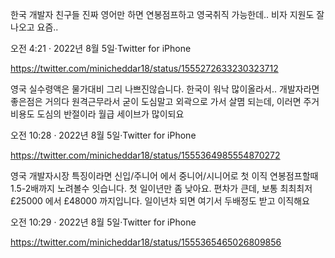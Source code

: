 한국 개발자 친구들 진짜 영어만 하면 연봉점프하고 영국취직 가능한데.. 비자 지원도 잘나오고 요즘..

오전 4:21 · 2022년 8월 5일·Twitter for iPhone

https://twitter.com/minicheddar18/status/1555272633230323712

영국 실수령액은 물가대비 그리 나쁘진않습니다. 한국이 워낙 많이올라서.. 개발자라면 좋은점은 거의다 원격근무라서 굳이 도심말고 외곽으로 가서 살몀 되는데, 이러면 주거비용도 도심의 반절이라 월급 세이브가 많이되요

오전 10:28 · 2022년 8월 5일·Twitter for iPhone

https://twitter.com/minicheddar18/status/1555364985554870272

영국 개발자시장 특징이라면 신입/주니어 에서 중니어/시니어로 첫 이직 연봉점프할때 1.5-2배까지 노려볼수 잇습니다. 첫 일이년만 좀 낮아요. 편차가 큰데, 보통 최최최저 £25000 에서 £48000 까지입니다. 일이년차 되면 여기서 두배정도 받고 이직해요

오전 10:29 · 2022년 8월 5일·Twitter for iPhone

https://twitter.com/minicheddar18/status/1555365465026809856

